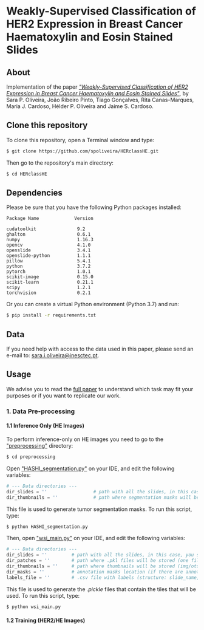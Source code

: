 # Weakly-Supervised Classification of HER2 Expression in Breast Cancer Haematoxylin and Eosin Stained Slides
## About
Implementation of the paper [_"Weakly-Supervised Classification of HER2 Expression in Breast Cancer Haematoxylin and Eosin Stained Slides"_](https://www.mdpi.com/2076-3417/10/14/4728), by Sara P. Oliveira, João Ribeiro Pinto, Tiago Gonçalves, Rita Canas-Marques, Maria J. Cardoso, Hélder P. Oliveira and Jaime S. Cardoso.
## Clone this repository
To clone this repository, open a Terminal window and type:
```bash
$ git clone https://github.com/spoliveira/HERclassHE.git
```
Then go to the repository's main directory:
```bash
$ cd HERclassHE
```
## Dependencies
Please be sure that you have the following Python packages installed:
```
Package Name             Version            

cudatoolkit               9.2               
ghalton                   0.6.1                           
numpy                     1.16.3           
opencv                    4.1.0          
openslide                 3.4.1              
openslide-python          1.1.1              
pillow                    5.4.1        
python                    3.7.2           
pytorch                   1.0.1           
scikit-image              0.15.0           
scikit-learn              0.21.1          
scipy                     1.2.1            
torchvision               0.2.1
```
Or you can create a virtual Python environment (Python 3.7) and run:
```bash
$ pip install -r requirements.txt
```
## Data
If you need help with access to the data used in this paper, please send an e-mail to: [sara.i.oliveira@inesctec.pt](mailto:sara.i.oliveira@inesctec.pt).
## Usage
We advise you to read the [full paper](https://www.mdpi.com/2076-3417/10/14/4728) to understand which task may fit your purposes or if you want to replicate our work.
### 1. Data Pre-processing
#### 1.1 Inference Only (HE Images)
To perform inference-only on HE images you need to go to the ["preprocessing"](preprocessing/) directory:
```bash
$ cd preprocessing
```
Open ["HASHI_segmentation.py"](preprocessing/HASHI_segmentation.py) on your IDE, and edit the following variables:
```python
# --- Data directories ---
dir_slides = ''                 # path with all the slides, in this case, you should put here the path to HE images slides
dir_thumbnails = ''             # path where segmentation masks will be stored (reduced size)
```
This file is used to generate tumor segmentation masks. To run this script, type:
```bash
$ python HASHI_segmentation.py
```
Then, open ["wsi_main.py"](preprocessing/wsi_main.py) on your IDE, and edit the following variables:
```python
# --- Data directories ---
dir_slides = ''         # path with all the slides, in this case, you should put here the path to HE images slides
dir_patches = ''        # path where .pkl files will be stored (one file per slide containing [patches, coord, label(IHC score), bin_label(IHC status)])
dir_thumbnails = ''     # path where thumbnails will be stored (img/otsu masks)
dir_masks = ''          # annotation masks location (if there are annotation mask files)
labels_file = ''        # .csv file with labels (structure: slide_name, IHC score (4 classes), IHC status (2 classes))
```
This file is used to generate the _.pickle_ files that contain the tiles that will be used. To run this script, type:
```bash
$ python wsi_main.py
```
#### 1.2 Training (HER2/HE Images)
